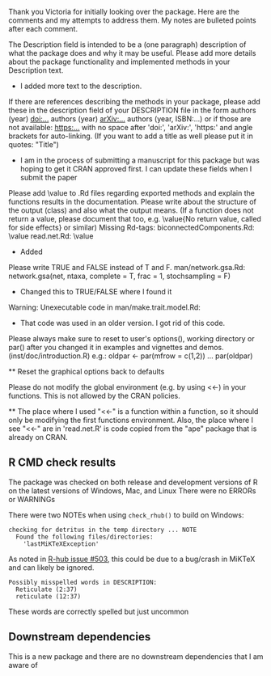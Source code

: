 
Thank you Victoria for initially looking over the package. Here are the comments and my attempts to address them. My notes are bulleted points after each comment.


The Description field is intended to be a (one paragraph) description of
what the package does and why it may be useful. Please add more details
about the package functionality and implemented methods in your
Description text.

* I added more text to the description.

If there are references describing the methods in your package, please
add these in the description field of your DESCRIPTION file in the form
authors (year) <doi:...>
authors (year) <arXiv:...>
authors (year, ISBN:...)
or if those are not available: <https:...>
with no space after 'doi:', 'arXiv:', 'https:' and angle brackets for
auto-linking.
(If you want to add a title as well please put it in quotes: "Title")

* I am in the process of submitting a manuscript for this package but was hoping to get it CRAN approved first. I can update these fields when I submit the paper

Please add \value to .Rd files regarding exported methods and explain
the functions results in the documentation. Please write about the
structure of the output (class) and also what the output means. (If a
function does not return a value, please document that too, e.g.
\value{No return value, called for side effects} or similar)
Missing Rd-tags:
      biconnectedComponents.Rd: \value
      read.net.Rd: \value
      
* Added

Please write TRUE and FALSE instead of T and F.
man/network.gsa.Rd:
     network.gsa(net, ntaxa, complete = T, frac = 1, stochsampling = F)
     
* Changed this to TRUE/FALSE where I found it

Warning: Unexecutable code in man/make.trait.model.Rd:

* That code was used in an older version. I got rid of this code.

Please always make sure to reset to user's options(), working directory
or par() after you changed it in examples and vignettes and demos.
(inst/doc/introduction.R)
e.g.:
oldpar <- par(mfrow = c(1,2))
...
par(oldpar)


** Reset the graphical options back to defaults

Please do not modify the global environment (e.g. by using <<-) in your
functions. This is not allowed by the CRAN policies.

** The place where I used "<<-" is a function within a function, so it should only be modifying the first functions environment. Also, the place where I see "<<-" are in 'read.net.R' is code copied from the "ape" package that is already on CRAN. 






## R CMD check results
The package was checked on both release and development versions of R on the latest versions of Windows, Mac, and Linux
There were no ERRORs or WARNINGs

There were two NOTEs when using `check_rhub()` to build on Windows:

```
checking for detritus in the temp directory ... NOTE
  Found the following files/directories:
    'lastMiKTeXException'
```
As noted in [R-hub issue #503](https://github.com/r-hub/rhub/issues/503), this could be due to a bug/crash in MiKTeX and can likely be ignored.

```
Possibly misspelled words in DESCRIPTION:
  Reticulate (2:37)
  reticulate (12:37)
```
These words are correctly spelled but just uncommon

## Downstream dependencies
This is a new package and there are no downstream dependencies that I am aware of
